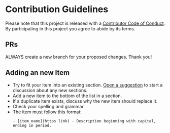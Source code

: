# Contribution Guidelines

Please note that this project is released with a [Contributor Code of Conduct](code_of_conduct.md). By participating in this project you agree to abide by its terms.

## PRs

ALWAYS create a new branch for your proposed changes. Thank you!

## Adding an new Item

- Try to fit your item into an existing section. [Open a suggestion](https://github.com/YOUR_GITHUB_USER/YOUR_REPO/issues/new) to start a discussion about any new sections.
- Add a new item to the bottom of the list in a section.
- If a duplicate item exists, discuss why the new item should replace it.
- Check your spelling and grammar.
- The item must follow this format:
  ```
  - [item name](https link) - Description beginning with capital, ending in period.
  ```
